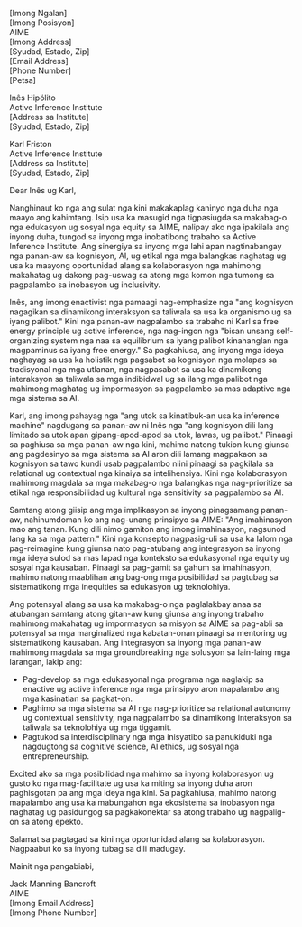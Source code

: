 [Imong Ngalan]  
[Imong Posisyon]  
AIME  
[Imong Address]  
[Syudad, Estado, Zip]  
[Email Address]  
[Phone Number]  
[Petsa]  

Inês Hipólito  
Active Inference Institute  
[Address sa Institute]  
[Syudad, Estado, Zip]  

Karl Friston  
Active Inference Institute  
[Address sa Institute]  
[Syudad, Estado, Zip]  

Dear Inês ug Karl,

Nanghinaut ko nga ang sulat nga kini makakaplag kaninyo nga duha nga maayo ang kahimtang. Isip usa ka masugid nga tigpasiugda sa makabag-o nga edukasyon ug sosyal nga equity sa AIME, nalipay ako nga ipakilala ang inyong duha, tungod sa inyong mga inobatibong trabaho sa Active Inference Institute. Ang sinergiya sa inyong mga lahi apan nagtinabangay nga panan-aw sa kognisyon, AI, ug etikal nga mga balangkas naghatag ug usa ka maayong oportunidad alang sa kolaborasyon nga mahimong makahatag ug dakong pag-uswag sa atong mga komon nga tumong sa pagpalambo sa inobasyon ug inclusivity.

Inês, ang imong enactivist nga pamaagi nag-emphasize nga "ang kognisyon nagagikan sa dinamikong interaksyon sa taliwala sa usa ka organismo ug sa iyang palibot." Kini nga panan-aw nagpalambo sa trabaho ni Karl sa free energy principle ug active inference, nga nag-ingon nga "bisan unsang self-organizing system nga naa sa equilibrium sa iyang palibot kinahanglan nga magpaminus sa iyang free energy." Sa pagkahiusa, ang inyong mga ideya naghayag sa usa ka holistik nga pagsabot sa kognisyon nga molapas sa tradisyonal nga mga utlanan, nga nagpasabot sa usa ka dinamikong interaksyon sa taliwala sa mga indibidwal ug sa ilang mga palibot nga mahimong maghatag ug impormasyon sa pagpalambo sa mas adaptive nga mga sistema sa AI.

Karl, ang imong pahayag nga "ang utok sa kinatibuk-an usa ka inference machine" nagdugang sa panan-aw ni Inês nga "ang kognisyon dili lang limitado sa utok apan gipang-apod-apod sa utok, lawas, ug palibot." Pinaagi sa paghiusa sa mga panan-aw nga kini, mahimo natong tukion kung giunsa ang pagdesinyo sa mga sistema sa AI aron dili lamang magpakaon sa kognisyon sa tawo kundi usab pagpalambo niini pinaagi sa pagkilala sa relational ug contextual nga kinaiya sa intelihensiya. Kini nga kolaborasyon mahimong magdala sa mga makabag-o nga balangkas nga nag-prioritize sa etikal nga responsibilidad ug kultural nga sensitivity sa pagpalambo sa AI.

Samtang atong giisip ang mga implikasyon sa inyong pinagsamang panan-aw, nahinumdoman ko ang nag-unang prinsipyo sa AIME: "Ang imahinasyon mao ang tanan. Kung dili nimo gamiton ang imong imahinasyon, nagsunod lang ka sa mga pattern." Kini nga konsepto nagpasig-uli sa usa ka lalom nga pag-reimagine kung giunsa nato pag-atubang ang integrasyon sa inyong mga ideya sulod sa mas lapad nga konteksto sa edukasyonal nga equity ug sosyal nga kausaban. Pinaagi sa pag-gamit sa gahum sa imahinasyon, mahimo natong maablihan ang bag-ong mga posibilidad sa pagtubag sa sistematikong mga inequities sa edukasyon ug teknolohiya.

Ang potensyal alang sa usa ka makabag-o nga paglalakbay anaa sa atubangan samtang atong gitan-aw kung giunsa ang inyong trabaho mahimong makahatag ug impormasyon sa misyon sa AIME sa pag-abli sa potensyal sa mga marginalized nga kabatan-onan pinaagi sa mentoring ug sistematikong kausaban. Ang integrasyon sa inyong mga panan-aw mahimong magdala sa mga groundbreaking nga solusyon sa lain-laing mga larangan, lakip ang:

- Pag-develop sa mga edukasyonal nga programa nga naglakip sa enactive ug active inference nga mga prinsipyo aron mapalambo ang mga kasinatian sa pagkat-on.
- Paghimo sa mga sistema sa AI nga nag-prioritize sa relational autonomy ug contextual sensitivity, nga nagpalambo sa dinamikong interaksyon sa taliwala sa teknolohiya ug mga tiggamit.
- Pagtukod sa interdisciplinary nga mga inisyatibo sa panukiduki nga nagdugtong sa cognitive science, AI ethics, ug sosyal nga entrepreneurship.

Excited ako sa mga posibilidad nga mahimo sa inyong kolaborasyon ug gusto ko nga mag-facilitate ug usa ka miting sa inyong duha aron paghisgotan pa ang mga ideya nga kini. Sa pagkahiusa, mahimo natong mapalambo ang usa ka mabungahon nga ekosistema sa inobasyon nga naghatag ug pasidungog sa pagkakonektar sa atong trabaho ug nagpalig-on sa atong epekto.

Salamat sa pagtagad sa kini nga oportunidad alang sa kolaborasyon. Nagpaabut ko sa inyong tubag sa dili madugay.

Mainit nga pangabiabi,

Jack Manning Bancroft  
AIME  
[Imong Email Address]  
[Imong Phone Number]